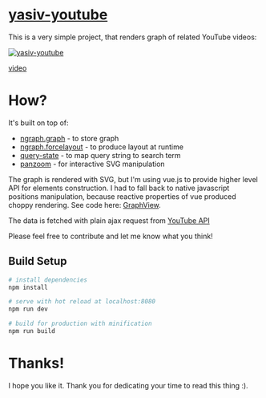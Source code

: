 # [yasiv-youtube](https://yasiv.com/youtube)

This is a very simple project, that renders graph of related YouTube videos:

[![yasiv-youtube](http://i.imgur.com/c4JaAPn.gif)](https://yasiv.com/youtube)

[video](https://www.youtube.com/watch?v=0YMc4ue29PU)

# How?

It's built on top of:

* [ngraph.graph](https://github.com/anvaka/ngraph.graph) - to store graph
* [ngraph.forcelayout](https://github.com/anvaka/ngraph.forcelayout) - to produce layout at runtime
* [query-state](https://github.com/anvaka/query-state) - to map query string to search term
* [panzoom](https://github.com/anvaka/panzoom) - for interactive SVG manipulation

The graph is rendered with SVG, but I'm using vue.js to provide higher level API for elements construction. I had to fall back to native javascript positions manipulation, because reactive properties of vue produced choppy rendering. See code here: [GraphView](https://github.com/anvaka/yasiv-youtube/blob/master/src/components/GraphView.vue). 

The data is fetched with plain ajax request from [YouTube API](https://developers.google.com/youtube/v3/docs/)

Please feel free to contribute and let me know what you think!

## Build Setup

``` bash
# install dependencies
npm install

# serve with hot reload at localhost:8080
npm run dev

# build for production with minification
npm run build
```

# Thanks!

I hope you like it. Thank you for dedicating your time to read this thing :).
